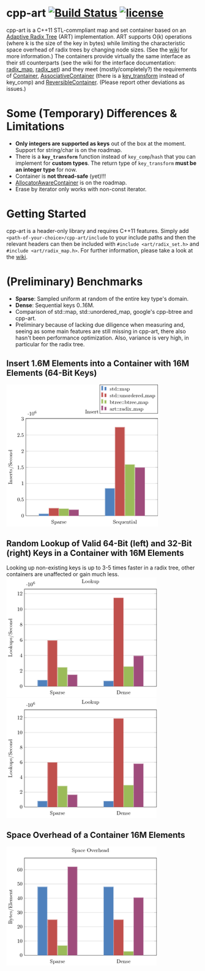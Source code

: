 # cpp-art [![Build Status](https://travis-ci.com/philipbecker/cpp-art.svg?token=hxeqbVxYkPnTffugJJXK&branch=master)](https://travis-ci.com/philipbecker/cpp-art) [![license](https://img.shields.io/github/license/mashape/apistatus.svg?maxAge=2592000)](https://github.com/philipbecker/cpp-art/blob/master/LICENSE)
cpp-art is a C++11 STL-commpliant map and set container based on an [Adaptive Radix Tree](http://db.in.tum.de/~leis/papers/ART.pdf) (ART) implementation. ART supports O(k) operations (where k is the size of the key in bytes) while limiting the characteristic space overhead of radix trees by changing node sizes. (See the [wiki](https://github.com/philipbecker/cpp-art/wiki) for more information.) The containers provide virtually the same interface as their stl counterparts (see the wiki for the interface documentation: [radix_map](https://github.com/philipbecker/adaptive_radix_tree/wiki/art::radix_map), [radix_set](https://github.com/philipbecker/adaptive_radix_tree/wiki/art::radix_set)) and they meet (mostly/completely?) the requirements of [Container](http://en.cppreference.com/w/cpp/concept/Container), [AssociativeContainer](http://en.cppreference.com/w/cpp/concept/AssociativeContainer) (there is a [key_transform](https://github.com/philipbecker/cpp-art/wiki/art::key_transform) instead of key_comp) and [ReversibleContainer](http://en.cppreference.com/w/cpp/concept/ReversibleContainer). (Please report other deviations as issues.)


# Some (Temporary) Differences & Limitations
* **Only integers are supported as keys** out of the box at the moment. Support for string/char is on the roadmap.
* There is a **`key_transform`** function instead of `key_comp`/`hash` that you can implement for **custom types**. The return type of  `key_transform` **must be an integer type** for now.
* Container is **not thread-safe** (yet)!!!
* [AllocatorAwareContainer](http://en.cppreference.com/w/cpp/concept/AllocatorAwareContainer) is on the roadmap.
* Erase by iterator only works with non-const iterator.

# Getting Started
cpp-art is a header-only library and requires C++11 features. Simply add `<path-of-your-choice>/cpp-art/include` to your include paths and then the relevant headers can then be included with `#include <art/radix_set.h>` and `#include <art/radix_map.h>`. For further information, please take a look at the [wiki](https://github.com/philipbecker/cpp-art/wiki).

# (Preliminary) Benchmarks
 * **Sparse**: Sampled uniform at random of the entire key type's domain.
 * **Dense**: Sequential keys 0..16M.
 * Comparison of std::map, std::unordered_map, google's cpp-btree and cpp-art.
 * Preliminary because of lacking due diligence when measuring and, seeing as some main features are still missing in cpp-art, there also hasn't been performance optimization. Also, variance is very high, in particular for the radix tree.
 
## Insert 1.6M Elements into a Container with 16M Elements (64-Bit Keys)
![](benchmarks/charts/insert-10.png?raw=true)
## Random Lookup of Valid 64-Bit (left) and 32-Bit (right) Keys in a Container with 16M Elements
Looking up non-existing keys is up to 3-5 times faster in a radix tree, other containers are unaffected or gain much less.
![](benchmarks/charts/lookup-64.png?raw=true) ![](benchmarks/charts/lookup-32.png?raw=true)
## Space Overhead of a Container 16M Elements
![](benchmarks/charts/space-overhead.png?raw=true)
